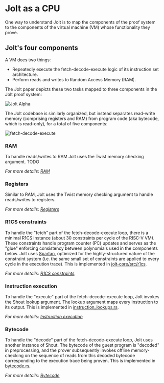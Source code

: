 # Jolt as a CPU

One way to understand Jolt is to map the components of the proof system to the components of the virtual machine (VM) whose functionality they prove.

## Jolt's four components

A VM does two things:

- Repeatedly execute the fetch-decode-execute logic of its instruction set architecture.
- Perform reads and writes to Random Access Memory (RAM).

The Jolt paper depicts these two tasks mapped to three components in the Jolt proof system:

![Jolt Alpha](../imgs/figure2.png)

The Jolt codebase is similarly organized, but instead separates read-write memory (comprising registers and RAM) from program code (aka bytecode, which is read-only), for a total of five components:

![fetch-decode-execute](../imgs/fetch_decode_execute.png)

### RAM

To handle reads/writes to RAM Jolt uses the Twist memory checking argument. TODO

*For more details: [RAM](./ram.md)*

### Registers

Similar to RAM, Jolt uses the Twist memory checking argument to handle reads/writes to registers.

*For more details: [Registers](./registers.md)*


### R1CS constraints

To handle the "fetch" part of the fetch-decode-execute loop, there is a minimal R1CS instance (about 30 constraints per cycle of the RISC-V VM). These constraints handle program counter (PC) updates and serves as the "glue" enforcing consistency between polynomials used in the components below. Jolt uses [Spartan](https://eprint.iacr.org/2019/550), optimized for the highly-structured nature of the constraint system (i.e. the same small set of constraints are applied to every cycle in the execution trace). This is implemented in [jolt-core/src/r1cs](./r1cs_constraints.md).

*For more details: [R1CS constraints](./r1cs_constraints.md)*

### Instruction execution

To handle the "execute" part of the fetch-decode-execute loop, Jolt invokes the Shout lookup argument. The lookup argument maps every instruction to its output. This is implemented in [instruction_lookups.rs](https://github.com/a16z/jolt/blob/main/jolt-core/src/jolt/vm/instruction_lookups.rs).

*For more details: [Instruction execution](./instruction_execution.md)*

### Bytecode

To handle the "decode" part of the fetch-decode-execute loop, Jolt uses another instance of Shout. The bytecode of the guest program is "decoded" in preprocessing, and the prover subsequently invokes offline memory-checking on the sequence of reads from this decoded bytecode corresponding to the execution trace being proven. This is implemented in [bytecode.rs](https://github.com/a16z/jolt/blob/main/jolt-core/src/jolt/vm/bytecode.rs).

*For more details: [Bytecode](./bytecode.md)*
